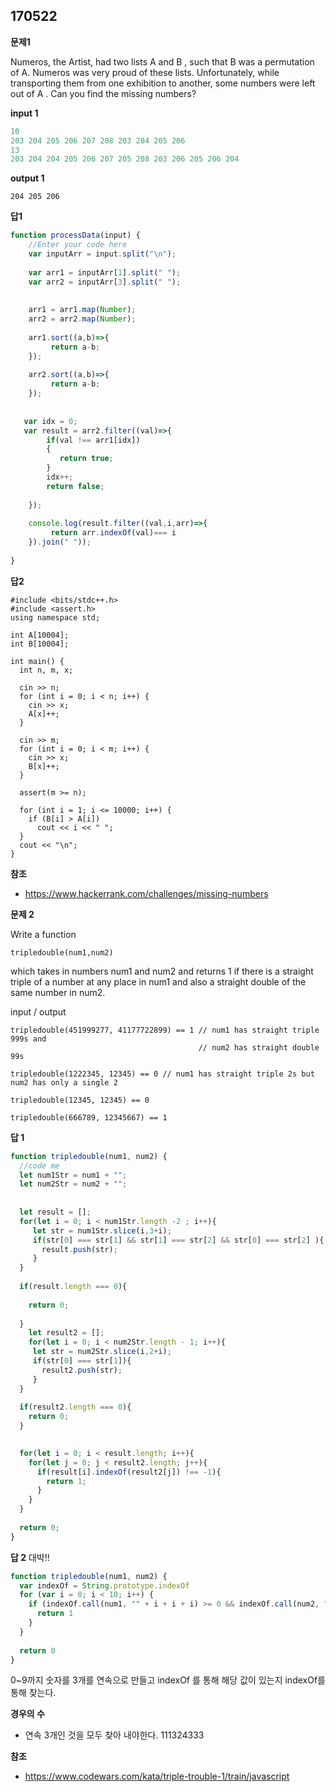 ## 170522

**문제1**

Numeros, the Artist, had two lists  A and B , such that B  was a permutation of A. Numeros was very proud of these lists. Unfortunately, while transporting them from one exhibition to another, some numbers were left out of A . Can you find the missing numbers?


**input 1**

```Javascript
10
203 204 205 206 207 208 203 204 205 206
13
203 204 204 205 206 207 205 208 203 206 205 206 204
```

**output 1**
~~~
204 205 206
~~~

**답1**

~~~Javascript
function processData(input) {
    //Enter your code here
    var inputArr = input.split("\n");
    
    var arr1 = inputArr[1].split(" ");
    var arr2 = inputArr[3].split(" ");
    
    
    arr1 = arr1.map(Number);
    arr2 = arr2.map(Number);
    
    arr1.sort((a,b)=>{
         return a-b;
    });
    
    arr2.sort((a,b)=>{
         return a-b;
    });
    
    
   var idx = 0;
   var result = arr2.filter((val)=>{
        if(val !== arr1[idx])
        {
           return true;
        }
        idx++;
        return false;
        
    });
    
    console.log(result.filter((val,i,arr)=>{
         return arr.indexOf(val)=== i
    }).join(" "));
  
} 
~~~

**답2**
~~~
#include <bits/stdc++.h>
#include <assert.h>
using namespace std;

int A[10004];
int B[10004];

int main() {
  int n, m, x;

  cin >> n;
  for (int i = 0; i < n; i++) {
    cin >> x;
    A[x]++;
  }

  cin >> m;
  for (int i = 0; i < m; i++) {
    cin >> x;
    B[x]++;
  }

  assert(m >= n);

  for (int i = 1; i <= 10000; i++) {
    if (B[i] > A[i])
      cout << i << " ";
  }
  cout << "\n";
}
~~~



**참조**

- https://www.hackerrank.com/challenges/missing-numbers

**문제 2**



Write a function

`tripledouble(num1,num2)`

which takes in numbers num1 and num2 and returns 1 if there is a straight triple of a number at any place in num1 and also a straight double of the same number in num2.


input / output
~~~
tripledouble(451999277, 41177722899) == 1 // num1 has straight triple 999s and 
                                          // num2 has straight double 99s

tripledouble(1222345, 12345) == 0 // num1 has straight triple 2s but num2 has only a single 2

tripledouble(12345, 12345) == 0

tripledouble(666789, 12345667) == 1
~~~


**답 1**
~~~Javascript
function tripledouble(num1, num2) {
  //code me
  let num1Str = num1 + "";
  let num2Str = num2 + "";
  
  
  let result = [];
  for(let i = 0; i < num1Str.length -2 ; i++){
     let str = num1Str.slice(i,3+i);
     if(str[0] === str[1] && str[1] === str[2] && str[0] === str[2] ){
       result.push(str);
     }
  }
  
  if(result.length === 0){
  
    return 0;
  
  }
    let result2 = [];
    for(let i = 0; i < num2Str.length - 1; i++){
     let str = num2Str.slice(i,2+i);
     if(str[0] === str[1]){
       result2.push(str);
     }
  }
  
  if(result2.length === 0){
    return 0;
  }

  
  for(let i = 0; i < result.length; i++){
    for(let j = 0; j < result2.length; j++){
      if(result[i].indexOf(result2[j]) !== -1){
        return 1;
      }
    }
  }
  
  return 0;
}
~~~

**답 2** 대박!!
~~~Javascript
function tripledouble(num1, num2) {
  var indexOf = String.prototype.indexOf
  for (var i = 0; i < 10; i++) {
    if (indexOf.call(num1, "" + i + i + i) >= 0 && indexOf.call(num2, "" + i + i) >= 0) {
      return 1
    }
  }
  
  return 0
}
~~~
0~9까지 숫자를 3개를 연속으로 만들고 indexOf 를 통해 해당 값이 있는지 indexOf를 통해 찾는다.


**경우의 수**

- 연속 3개인 것을 모두 찾아 내야한다. 111324333


**참조**
- https://www.codewars.com/kata/triple-trouble-1/train/javascript
